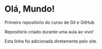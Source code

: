 # Olá, Mundo!
 Primeiro repositório do curso de Git e GitHub

Repositório criado durante uma aula ao vivo!

Esta linha foi adicionada diretamente pelo site.
